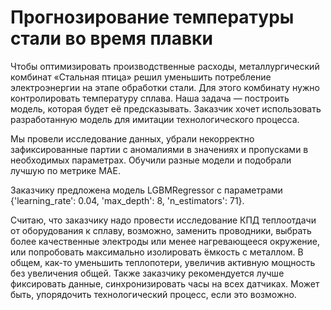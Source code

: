 # Прогнозирование температуры стали во время плавки

Чтобы оптимизировать производственные расходы, металлургический комбинат «Стальная птица» решил уменьшить потребление электроэнергии на этапе обработки стали. Для этого комбинату нужно контролировать температуру сплава. Наша задача — построить модель, которая будет её предсказывать. Заказчик хочет использовать разработанную модель для имитации технологического процесса.

Мы провели исследование данных, убрали некорректно зафиксированные партии с аномалиями в значениях и пропусками в необходимых параметрах.
Обучили разные модели и подобрали лучшую по метрике МАЕ.

Заказчику предложена модель LGBMRegressor с параметрами {'learning_rate': 0.04, 'max_depth': 8, 'n_estimators': 71}.

Считаю, что заказчику надо провести исследование КПД теплоотдачи от оборудования к сплаву, возможно, заменить проводники, выбрать более качественные электроды или менее нагревающееся окружение, или попробовать максимально изолировать ёмкость с металлом. В общем, как-то уменьшить теплопотери, увеличив активную мощность без увеличения общей. Также заказчику рекомендуется лучше фиксировать данные, синхронизировать часы на всех датчиках. Может быть, упорядочить технологический процесс, если это возможно.